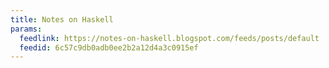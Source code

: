 ```yaml
---
title: Notes on Haskell
params:
  feedlink: https://notes-on-haskell.blogspot.com/feeds/posts/default
  feedid: 6c57c9db0adb0ee2b2a12d4a3c0915ef
---
```


